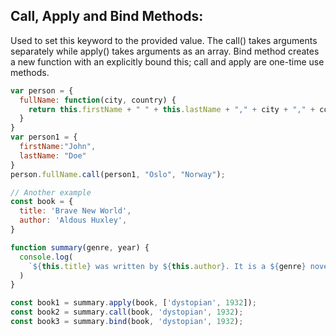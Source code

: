 ## Call, Apply and Bind Methods:
Used to set this keyword to the provided value. The call() takes arguments separately while apply() takes arguments as an array. Bind method creates a new function
with an explicitly bound this; call and apply are one-time use methods.
```javascript
var person = {
  fullName: function(city, country) {
    return this.firstName + " " + this.lastName + "," + city + "," + country;
  }
}
var person1 = {
  firstName:"John",
  lastName: "Doe"
}
person.fullName.call(person1, "Oslo", "Norway");

// Another example
const book = {
  title: 'Brave New World',
  author: 'Aldous Huxley',
}

function summary(genre, year) {
  console.log(
    `${this.title} was written by ${this.author}. It is a ${genre} novel written in ${year}.`,
  )
}

const book1 = summary.apply(book, ['dystopian', 1932]);
const book2 = summary.call(book, 'dystopian', 1932);
const book3 = summary.bind(book, 'dystopian', 1932);
```
